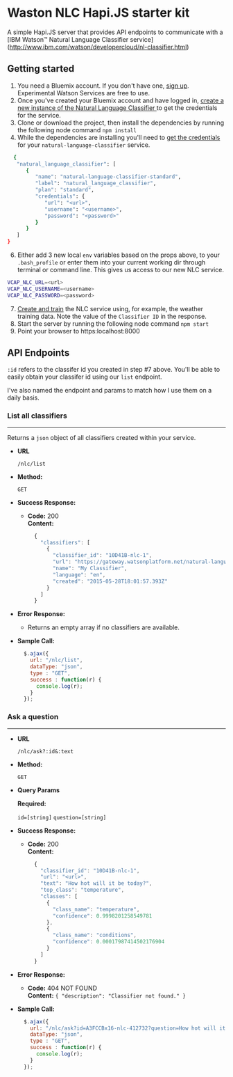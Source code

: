 # Waston NLC Hapi.JS starter kit

A simple Hapi.JS server that provides API endpoints to communicate with a [IBM Watson™ Natural Language Classifier service] (http://www.ibm.com/watson/developercloud/nl-classifier.html)

## Getting started

1. You need a Bluemix account. If you don't have one, [sign up](https://console.ng.bluemix.net/registration/). Experimental Watson Services are free to use.
2. Once you've created your Bluemix account and have logged in, [create a new instance of the Natural Language Classifier ](http://www.ibm.com/watson/developercloud/doc/nl-classifier/get_start.shtml#credentials) to get the credentials for the service.
3. Clone or download the project, then install the dependencies by running the following node command `npm install`
4. While the dependencies are installing you'll need to [get the credentials](http://www.ibm.com/watson/developercloud/doc/nl-classifier/get_start.shtml#credentials) for your `natural-language-classifier` service.

  ```sh
    {
     "natural_language_classifier": [
        {
           "name": "natural-language-classifier-standard",
           "label": "natural_language_classifier",
           "plan": "standard",
           "credentials": {
              "url": "<url>",
              "username": "<username>",
              "password": "<password>"
           }
        }
     ]
  }
  ```
6. Either add 3 new local `env` variables based on the props above, to your `.bash_profile` or enter them into your current working dir through terminal or command line. This gives us access to our new NLC service.
 
  ```sh
  VCAP_NLC_URL=<url>
  VCAP_NLC_USERNAME=<username>
  VCAP_NLC_PASSWORD=<password>
  ```
7. [Create and train](http://www.ibm.com/smarterplanet/us/en/ibmwatson/developercloud/doc/nl-classifier/get_start.shtml#create) the NLC service using, for example, the weather training data. Note the value of the `Classifier ID` in the response.
8. Start the server by running the following node command `npm start`
9. Point your browser to https:localhost:8000

## API Endpoints

`:id` refers to the classifer id you created in step #7 above. You'll be able to easily obtain your classifer id using our `list` endpoint.

I've also named the endpoint and params to match how I use them on a daily basis.

### List all classifiers
----
  Returns a `json` object of all classifiers created within your service.

* **URL**

  `/nlc/list`

* **Method:**

  `GET`

* **Success Response:**

  * **Code:** 200 <br />
    **Content:** 

    ```javascript
      {
        "classifiers": [
          {
            "classifier_id": "10D41B-nlc-1",
            "url": "https://gateway.watsonplatform.net/natural-language-classifier/api/v1/classifiers/10D41B-nlc-1",
            "name": "My Classifier",
            "language": "en",
            "created": "2015-05-28T18:01:57.393Z"
          }
        ]
      }
    ```
 
* **Error Response:**

  * Returns an empty array if no classifiers are available.

* **Sample Call:**

  ```javascript
    $.ajax({
      url: "/nlc/list",
      dataType: "json",
      type : "GET",
      success : function(r) {
        console.log(r);
      }
    });
  ```



### Ask a question
----

* **URL**

  `/nlc/ask?:id&:text`

* **Method:**

  `GET`
  
*  **Query Params**

   **Required:**
 
   `id=[string]`
   `question=[string]`

* **Success Response:**

  * **Code:** 200 <br />
    **Content:** 

    ```javascript
      {
        "classifier_id": "10D41B-nlc-1",
        "url": "<url>",
        "text": "How hot will it be today?",
        "top_class": "temperature",
        "classes": [
          {
            "class_name": "temperature",
            "confidence": 0.9998201258549781
          },
          {
            "class_name": "conditions",
            "confidence": 0.00017987414502176904
          }
        ]
      }
    ```
 
* **Error Response:**

  * **Code:** 404 NOT FOUND <br />
    **Content:** `{ "description": "Classifier not found." }`

* **Sample Call:**

  ```javascript
    $.ajax({
      url: "/nlc/ask?id=A3FCCBx16-nlc-412732?question=How hot will it be today?",
      dataType: "json",
      type : "GET",
      success : function(r) {
        console.log(r);
      }
    });
  ```
